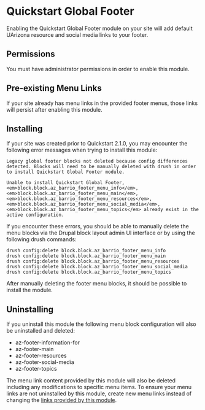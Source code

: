 # Quickstart Global Footer

Enabling the Quickstart Global Footer module on your site will add default UArizona resource and social media links to your footer.

## Permissions

You must have administrator permissions in order to enable this module.

## Pre-existing Menu Links

If your site already has menu links in the provided footer menus, those links will persist after enabling this module.

## Installing

If your site was created prior to Quickstart 2.1.0, you may encounter the
following error messages when trying to install this module:

```
Legacy global footer blocks not deleted because config differences detected. Blocks will need to be manually deleted with drush in order to install Quickstart Global Footer module.
```
```
Unable to install Quickstart Global Footer, <em>block.block.az_barrio_footer_menu_info</em>, <em>block.block.az_barrio_footer_menu_main</em>, <em>block.block.az_barrio_footer_menu_resources</em>, <em>block.block.az_barrio_footer_menu_social_media</em>, <em>block.block.az_barrio_footer_menu_topics</em> already exist in the active configuration.
```

If you encounter these errors, you should be able to manually delete the menu
blocks via the Drupal block layout admin UI interface or by using the following
drush commands:
```
drush config:delete block.block.az_barrio_footer_menu_info
drush config:delete block.block.az_barrio_footer_menu_main
drush config:delete block.block.az_barrio_footer_menu_resources
drush config:delete block.block.az_barrio_footer_menu_social_media
drush config:delete block.block.az_barrio_footer_menu_topics
```

After manually deleting the footer menu blocks, it should be possible to install
the module.
## Uninstalling

If you uninstall this module the following menu block configuration will also be uninstalled and deleted:
  - az-footer-information-for
  - az-footer-main
  - az-footer-resources
  - az-footer-social-media
  - az-footer-topics

The menu link content provided by this module will also be deleted including any modifications to specific menu items.
To ensure your menu links are not uninstalled by this module, create new menu links instead of changing the [links
provided by this module](data/az_global_footer.json).
